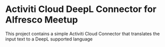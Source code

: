 # Activiti Cloud DeepL Connector for Alfresco Meetup
This project contains a simple Activiti Cloud Connector that translates the input text to a DeepL supported language
